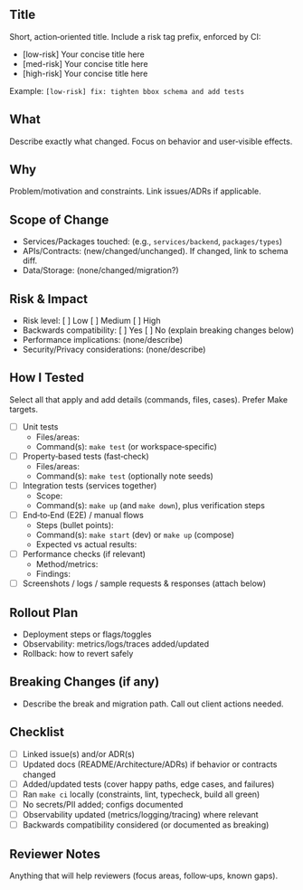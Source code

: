 ## Title
Short, action‑oriented title. Include a risk tag prefix, enforced by CI:
- [low-risk] Your concise title here
- [med-risk] Your concise title here
- [high-risk] Your concise title here

Example: `[low-risk] fix: tighten bbox schema and add tests`

## What
Describe exactly what changed. Focus on behavior and user‑visible effects.

## Why
Problem/motivation and constraints. Link issues/ADRs if applicable.

## Scope of Change
- Services/Packages touched: (e.g., `services/backend`, `packages/types`)
- APIs/Contracts: (new/changed/unchanged). If changed, link to schema diff.
- Data/Storage: (none/changed/migration?)

## Risk & Impact
- Risk level: [ ] Low  [ ] Medium  [ ] High
- Backwards compatibility: [ ] Yes  [ ] No (explain breaking changes below)
- Performance implications: (none/describe)
- Security/Privacy considerations: (none/describe)

## How I Tested
Select all that apply and add details (commands, files, cases). Prefer Make targets.

- [ ] Unit tests
  - Files/areas:
  - Command(s): `make test` (or workspace‑specific)
- [ ] Property‑based tests (fast‑check)
  - Files/areas:
  - Command(s): `make test` (optionally note seeds)
- [ ] Integration tests (services together)
  - Scope:
  - Command(s): `make up` (and `make down`), plus verification steps
- [ ] End‑to‑End (E2E) / manual flows
  - Steps (bullet points):
  - Command(s): `make start` (dev) or `make up` (compose)
  - Expected vs actual results:
- [ ] Performance checks (if relevant)
  - Method/metrics:
  - Findings:
- [ ] Screenshots / logs / sample requests & responses (attach below)

## Rollout Plan
- Deployment steps or flags/toggles
- Observability: metrics/logs/traces added/updated
- Rollback: how to revert safely

## Breaking Changes (if any)
- Describe the break and migration path. Call out client actions needed.

## Checklist
- [ ] Linked issue(s) and/or ADR(s)
- [ ] Updated docs (README/Architecture/ADRs) if behavior or contracts changed
- [ ] Added/updated tests (cover happy paths, edge cases, and failures)
- [ ] Ran `make ci` locally (constraints, lint, typecheck, build all green)
- [ ] No secrets/PII added; configs documented
- [ ] Observability updated (metrics/logging/tracing) where relevant
- [ ] Backwards compatibility considered (or documented as breaking)

## Reviewer Notes
Anything that will help reviewers (focus areas, follow‑ups, known gaps).
